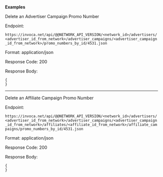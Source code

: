**Examples**

Delete an Advertiser Campaign Promo Number

Endpoint:

`https://invoca.net/api/@@NETWORK_API_VERSION/<network_id>/advertisers/<advertiser_id_from_network>/advertiser_campaigns/<advertiser_campaign_id_from_network>/promo_numbers_by_id/4531.json`

Format: application/json

Response Code: 200

Response Body:

    {
    }

<hr>

Delete an Affiliate Campaign Promo Number

Endpoint:

`https://invoca.net/api/@@NETWORK_API_VERSION/<network_id>/advertisers/<advertiser_id_from_network>/advertiser_campaigns/<advertiser_campaign_id_from_network>/affiliates/<affiliate_id_from_network>/affiliate_campaigns/promo_numbers_by_id/4531.json`

Format: application/json

Response Code: 200

Response Body:

    {
    }
